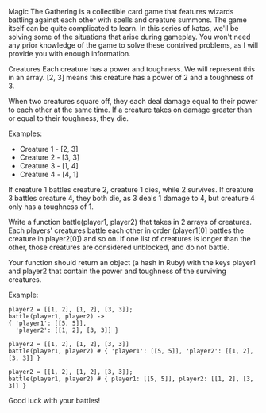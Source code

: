 Magic The Gathering is a collectible card game that features wizards battling against each other with spells and creature summons. The game itself can be quite complicated to learn. In this series of katas, we'll be solving some of the situations that arise during gameplay. You won't need any prior knowledge of the game to solve these contrived problems, as I will provide you with enough information.

Creatures
Each creature has a power and toughness. We will represent this in an array. [2, 3] means this creature has a power of 2 and a toughness of 3.

When two creatures square off, they each deal damage equal to their power to each other at the same time. If a creature takes on damage greater than or equal to their toughness, they die.

Examples:

* Creature 1 - [2, 3]
* Creature 2 - [3, 3]
* Creature 3 - [1, 4]
* Creature 4 - [4, 1]

If creature 1 battles creature 2, creature 1 dies, while 2 survives. If creature 3 battles creature 4, they both die, as 3 deals 1 damage to 4, but creature 4 only has a toughness of 1.

Write a function battle(player1, player2) that takes in 2 arrays of creatures. Each players' creatures battle each other in order (player1[0] battles the creature in player2[0]) and so on. If one list of creatures is longer than the other, those creatures are considered unblocked, and do not battle.

Your function should return an object (a hash in Ruby) with the keys player1 and player2 that contain the power and toughness of the surviving creatures.

Example:

```player1 = [[1, 1], [2, 1], [2, 2], [5, 5]];
player2 = [[1, 2], [1, 2], [3, 3]];
battle(player1, player2) ->
{ 'player1': [[5, 5]],
  'player2': [[1, 2], [3, 3]] }
```
```player1 = [[1, 1], [2, 1], [2, 2], [5, 5]]
player2 = [[1, 2], [1, 2], [3, 3]]
battle(player1, player2) # { 'player1': [[5, 5]], 'player2': [[1, 2], [3, 3]] }
```
```player1 = [[1, 1], [2, 1], [2, 2], [5, 5]];
player2 = [[1, 2], [1, 2], [3, 3]];
battle(player1, player2) # { player1: [[5, 5]], player2: [[1, 2], [3, 3]] }
```
Good luck with your battles!
